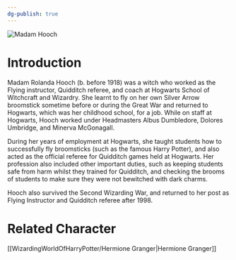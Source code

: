 ```yaml
---
dg-publish: true
---
```

![Madam Hooch](http://rxbg5ysja.bkt.gdipper.com/Madam_Hooch.png)
# Introduction
Madam Rolanda Hooch (b. before 1918) was a witch who worked as the Flying instructor, Quidditch referee, and coach at Hogwarts School of Witchcraft and Wizardry. She learnt to fly on her own Silver Arrow broomstick sometime before or during the Great War and returned to Hogwarts, which was her childhood school, for a job. While on staff at Hogwarts, Hooch worked under Headmasters Albus Dumbledore, Dolores Umbridge, and Minerva McGonagall.

During her years of employment at Hogwarts, she taught students how to successfully fly broomsticks (such as the famous Harry Potter), and also acted as the official referee for Quidditch games held at Hogwarts. Her profession also included other important duties, such as keeping students safe from harm whilst they trained for Quidditch, and checking the brooms of students to make sure they were not bewitched with dark charms.

Hooch also survived the Second Wizarding War, and returned to her post as Flying Instructor and Quidditch referee after 1998.

# Related Character
[[WizardingWorldOfHarryPotter/Hermione Granger\|Hermione Granger]]
